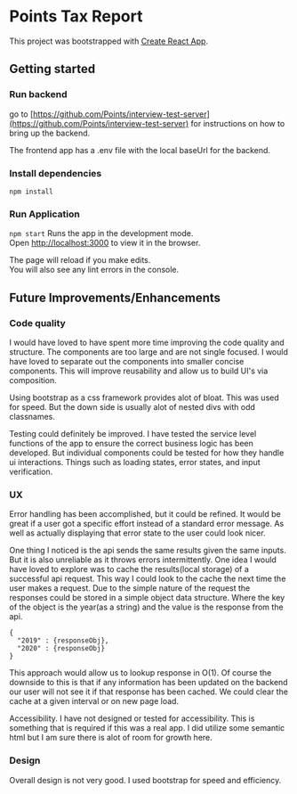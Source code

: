 # Points Tax Report
This project was bootstrapped with [Create React App](https://github.com/facebook/create-react-app).

## Getting started



### Run backend
go to [https://github.com/Points/interview-test-server](https://github.com/Points/interview-test-server) for instructions on how to bring up the backend. 

The frontend app has a .env file with the local baseUrl for the backend.

### Install dependencies 
`npm install`

### Run Application
`npm start` 
Runs the app in the development mode.\
Open [http://localhost:3000](http://localhost:3000) to view it in the browser.

The page will reload if you make edits.\
You will also see any lint errors in the console.

## Future Improvements/Enhancements

### Code quality
I would have loved to have spent more time improving the code quality and structure. 
The components are too large and are not single focused. I would have loved to separate out the components into smaller concise components.  This will improve reusability and allow us to build UI's via composition. 

Using bootstrap as a css framework provides alot of bloat. This was used for speed. But the down side is usually alot of nested divs with odd classnames.  

Testing could definitely be improved.  I have tested the service level functions of the app to ensure the correct business logic has been developed. But individual components could be tested for how they handle ui interactions. Things such as loading states, error states, and input verification. 

### UX 
Error handling has been accomplished, but it could be refined.  It would be great if a user got a specific effort instead of a standard error message. As well as actually displaying that error state to the user could look nicer. 

One thing I noticed is the api sends the same results given the same inputs. But it is also unreliable as it throws errors intermittently.  One idea I would have loved to explore was to cache the results(local storage) of a successful api request. This way I could look to the cache the next time the user makes a request. Due to the simple nature of the request the responses could be stored in a simple object data structure. Where the key of the object is the year(as a string) and the value is the response from the api. 

```
{
  "2019" : {responseObj},
  "2020" : {responseObj}
}
```
This approach would allow us to lookup response in O(1).
Of course the downside to this is that if any information has been updated on the backend our user will not see it if that response has been cached. 
We could clear the cache at a given interval or on new page load. 

Accessibility. I have not designed or tested for accessibility.  This is something that is required if this was a real app.  I did utilize some semantic html but I am sure there is alot of room for growth here. 

### Design
Overall design is not very good. I used bootstrap for speed and efficiency. 


